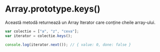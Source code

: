 # Array.prototype.keys()

Această metodă returnează un Array Iterator care conține cheile array-ului.

```js
var colectie = ["a", "z", "ceva"];
var iterator = colectie.keys();

console.log(iterator.next()); // { value: 0, done: false }
```
